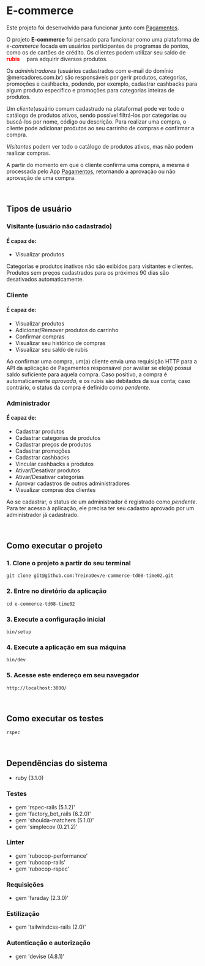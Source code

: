 # E-commerce

Este projeto foi desenvolvido para funcionar junto com [Pagamentos](https://github.com/TreinaDev/pagamentos-td08-time02).

O projeto **E-commerce** foi pensado para funcionar como uma plataforma de _e-commerce_ focada em usuários participantes de programas de pontos, como os de cartões de crédito. Os clientes podem utilizar seu saldo de <span style="color:red">**rubis**</span> <img src="https://cdn.emojidex.com/emoji/seal/Ruby.png" width="10px"> para adquirir diversos produtos.

Os _administradores_ (usuários cadastrados com e-mail do domínio @mercadores.com.br) são responsáveis por gerir produtos, categorias, promoções e cashbacks, podendo, por exemplo, cadastrar cashbacks para algum produto específico e promoções para categorias inteiras de produtos.

Um _cliente_(usuário comum cadastrado na plataforma) pode ver todo o catálogo de produtos ativos, sendo possível filtrá-los por categorias ou buscá-los por nome, código ou descrição. Para realizar uma compra, o cliente pode adicionar produtos ao seu carrinho de compras e confirmar a compra.

_Visitantes_ podem ver todo o catálogo de produtos ativos, mas não podem realizar compras.

A partir do momento em que o cliente confirma uma compra, a mesma é processada pelo App [Pagamentos](https://github.com/TreinaDev/pagamentos-td08-time02), retornando a aprovação ou não aprovação de uma compra.

</br>

## Tipos de usuário

### **Visitante (usuário não cadastrado)**

#### **É capaz de:**

- Visualizar produtos

Categorias e produtos inativos não são exibidos para visitantes e clientes. Produtos sem preços cadastrados para os próximos 90 dias são desativados automaticamente.

### **Cliente**

#### **É capaz de:**

- Visualizar produtos
- Adicionar/Remover produtos do carrinho
- Confirmar compras
- Visualizar seu histórico de compras
- Visualizar seu saldo de rubis

Ao confirmar uma compra, um(a) cliente envia uma requisição HTTP para a API da aplicação de Pagamentos responsável por avaliar se ele(a) possui saldo suficiente para aquela compra. Caso positivo, a compra é automaticamente _aprovada_, e os rubis são debitados da sua conta; caso contrário, o status da compra é definido como _pendente_.

### **Administrador**

#### **É capaz de:**

- Cadastrar produtos
- Cadastrar categorias de produtos
- Cadastrar preços de produtos
- Cadastrar promoções
- Cadastrar cashbacks
- Vincular cashbacks a produtos
- Ativar/Desativar produtos
- Ativar/Desativar categorias
- Aprovar cadastros de outros administradores
- Visualizar compras dos clientes

Ao se cadastrar, o status de um administrador é registrado como _pendente_. Para ter acesso à aplicação, ele precisa ter seu cadastro aprovado por um administrador já cadastrado.

</br>

## Como executar o projeto

### 1. Clone o projeto a partir do seu terminal

```text
git clone git@github.com:TreinaDev/e-commerce-td08-time02.git
```

### 2. Entre no diretório da aplicação

```text
cd e-commerce-td08-time02
```

### 3. Execute a configuração inicial

```text
bin/setup
```

### 4. Execute a aplicação em sua máquina

```text
bin/dev
```

### 5. Acesse este endereço em seu navegador

```text
http://localhost:3000/
```

</br>

## Como executar os testes

```text
rspec
```

</br>

## Dependências do sistema

- ruby (3.1.0)

### Testes

- gem 'rspec-rails (5.1.2)'
- gem 'factory_bot_rails (6.2.0)'
- gem 'shoulda-matchers (5.1.0)'
- gem 'simplecov (0.21.2)'

### Linter

- gem 'rubocop-performance'
- gem 'rubocop-rails'
- gem 'rubocop-rspec'

### Requisições

- gem 'faraday (2.3.0)'

### Estilização

- gem 'tailwindcss-rails (2.0)'

### Autenticação e autorização

- gem 'devise (4.8.1)'
